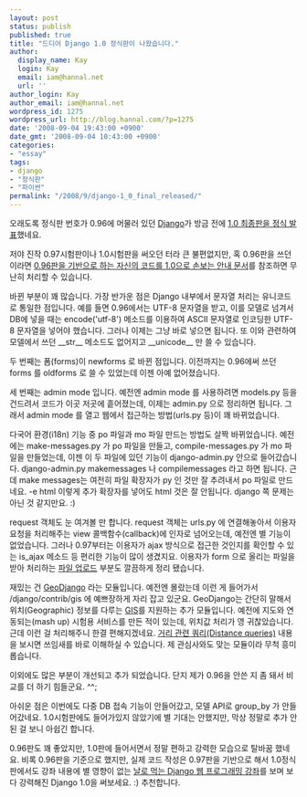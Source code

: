 ```yaml
---
layout: post
status: publish
published: true
title: "드디어 Django 1.0 정식판이 나왔습니다."
author:
  display_name: Kay
  login: Kay
  email: iam@hannal.net
  url: ''
author_login: Kay
author_email: iam@hannal.net
wordpress_id: 1275
wordpress_url: http://blog.hannal.com/?p=1275
date: '2008-09-04 19:43:00 +0900'
date_gmt: '2008-09-04 10:43:00 +0900'
categories:
- "essay"
tags:
- django
- "정식판"
- "파이썬"
permalink: "/2008/9/django-1_0_final_released/"
---
```

<p>오래도록 정식판 번호가 0.96에 머물러 있던 <a href="http://www.djangoproject.com">Django</a>가 방금 전에 <a href="http://www.djangoproject.com/weblog/2008/sep/03/1/">1.0 최종판을 정식 발표</a>했네요.</p>
<p>저야 진작 0.97시험판이나 1.0시험판을 써오던 터라 큰 불편없지만, 혹 0.96판을 쓰던 이라면 <a href="http://docs.djangoproject.com/en/dev/releases/1.0-porting-guide/">0.96판을 기반으로 하는 자신의 코드를 1.0으로 손보는 안내 문서</a>를 참조하면 무난히 처리할 수 있습니다.</p>
<p>바뀐 부분이 꽤 많습니다. 가장 반가운 점은 Django 내부에서 문자열 처리는 유니코드로 통일한 점입니다. 예를 들면 0.96에서는 UTF-8 문자열을 받고, 이를 모델로 넘겨서 DB에 넣을 때는 encode('utf-8') 메소드를 이용하여 ASCII 문자열로 인코딩한 UTF-8 문자열을 넣어야 했습니다. 그러나 이제는 그냥 바로 넣으면 됩니다. 또 이와 관련하여 모델에서 쓰던 __str__ 메소드도 없어지고 __unicode__ 만 쓸 수 있습니다.</p>
<p>두 번째는 폼(forms)이 newforms 로 바뀐 점입니다. 이전까지는 0.96에써 쓰던 forms 를 oldforms 로 쓸 수 있었는데 이젠 아예 없어졌습니다.</p>
<p>세 번째는 admin mode 입니다. 예전엔 admin mode 를 사용하려면 models.py 등을 건드려서 코드가 이곳 저곳에 흩어졌는데, 이제는 admin.py 으로 정리하면 됩니다. 그래서 admin mode 를 열고 웹에서 접근하는 방법(urls.py 등)이 꽤 바뀌었습니다.</p>
<p>다국어 환경(i18n) 기능 중 po 파일과 mo 파일 만드는 방법도 살짝 바뀌었습니다. 예전에는 make-messages.py 가 po 파일을 만들고, compile-messages.py 가 mo 파일을 만들었는데, 이젠 이 두 파일에 있던 기능이 django-admin.py 안으로 들어갔습니다. django-admin.py  makemessages 나 compilemessages 라고 하면 됩니다. 근데 make messages는 여전히 파일 확장자가 py 인 것만 잘 추려내서 po 파일로 만드네요. -e html 이렇게 추가 확장자를 넣어도 html 것은 잘 안됩니다. django 쪽 문제는 아닌 것 같지만요. :)</p>
<p>request 객체도 눈 여겨볼 만 합니다. request 객체는 urls.py 에 연결해놓아서 이용자 요청을 처리해주는 view 콜백함수(callback)에 인자로 넘어오는데, 예전엔 별 기능이 없었습니다. 그러나 0.97부터는 이용자가 ajax 방식으로 접근한 것인지를 확인할 수 있는 is_ajax 메소드 등 편리한 기능이 많이 생겼지요. 이용자가 form 으로 올리는 파일을 받아 처리하는 <a href="http://docs.djangoproject.com/en/dev/topics/http/file-uploads/">파일 업로드</a> 부분도 깔끔하게 정리 됐습니다.</p>
<p>재밌는 건 <a href="http://geodjango.org">GeoDjango</a> 라는 모듈입니다. 예전엔 몰랐는데 이런 게 들어가서 /django/contrib/gis 에 예쁘장하게 자리 잡고 있군요. GeoDjango는 간단히 말해서 위치(Geographic) 정보를 다루는 <a href="http://en.wikipedia.org/wiki/Geographic_information_system">GIS</a>를 지원하는 추가 모듈입니다. 예전에 지도와 연동되는(mash up) 시험용 서비스를 만든 적이 있는데, 위치값 처리가 영 귀찮았습니다. 근데 이런 걸 처리해주니 한결 편해지겠네요. <a href="http://geodjango.org/docs/db-api.html#distance-queries">거리 관련 쿼리(Distance queries)</a> 내용을 보시면 쓰임새를 바로 이해하실 수 있습니다. 제 관심사와도 맞는 모듈이라 무척 흥미롭습니다.</p>
<p>이외에도 많은 부분이 개선되고 추가 되었습니다. 단지 제가 0.96을 안쓴 지 좀 돼서 비교를 더 하기 힘들군요. ^^;</p>
<p>아쉬운 점은 이번에도 다중 DB 접속 기능이 안들어갔고, 모델 API로 group_by 가 안들어갔네요. 1.0시험판에도 들어가있지 않았기에 별 기대는 안했지만, 막상 정말로 추가 안된 걸 보니 아쉽긴 합니다.</p>
<p>0.96판도 꽤 좋았지만, 1.0판에 들어서면서 정말 편하고 강력한 모습으로 탈바꿈 했네요. 비록 0.96판을 기준으로 했지만, 실제 코드 작성은 0.97판을 기반으로 해서 1.0정식판에서도 강좌 내용에 별 영향이 없는 <a href="http://blog.hannal.com/01-python_django_lecture/">날로 먹는 Django 웹 프로그래밍 강좌</a>를 보며 보다 강력해진 Django 1.0을 써보세요. :) 추천합니다.</p>
